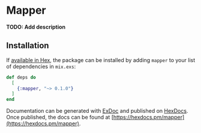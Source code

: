 # Mapper

**TODO: Add description**

## Installation

If [available in Hex](https://hex.pm/docs/publish), the package can be installed
by adding `mapper` to your list of dependencies in `mix.exs`:

```elixir
def deps do
  [
    {:mapper, "~> 0.1.0"}
  ]
end
```

Documentation can be generated with [ExDoc](https://github.com/elixir-lang/ex_doc)
and published on [HexDocs](https://hexdocs.pm). Once published, the docs can
be found at [https://hexdocs.pm/mapper](https://hexdocs.pm/mapper).

